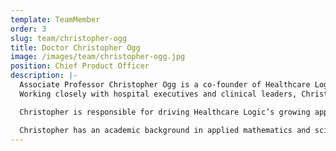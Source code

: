 ```yaml
---
template: TeamMember
order: 3
slug: team/christopher-ogg
title: Doctor Christopher Ogg
image: /images/team/christopher-ogg.jpg
position: Chief Product Officer
description: |-
  Associate Professor Christopher Ogg is a co-founder of Healthcare Logic and manages the research and development function as well as the delivery of software. He leads a talented team of mathematicians, business analysts, data scientists, data engineers and web developers.
  Working closely with hospital executives and clinical leaders, Christopher establishes business logic, algorithms and visualisations to support engagement and sustained hospital performance. He has a unique ability to stimulate clinical teams and translate how data needs to be presented in order to create a visceral response from leaders resulting in sustainable improvements in performance. 

  Christopher is responsible for driving Healthcare Logic’s growing applied predictive statistics workstream which leverages the latest in predictive modelling and machine-learning in collaboration with world-leading statisticians to provide improved insights, system performance and outcomes. 

  Christopher has an academic background in applied mathematics and science, and completed his PhD in Microbiology and Genomics in 2011. His work has been published in nine first author publications including: the International Journal of Systematic and Evolutionary Microbiology, Journal of Bacteriology, 3 Biotech, and a book chapter Exploring the Ecology of Thermophiles from Australia’s Great Artesian Basin During the Genomic Era in Thermophilic microbes in environmental and industrial biotechnology (2013). He brings almost ten years of experience in analytics and consulting, specialising in hospital management and performance improvement.
---
```

